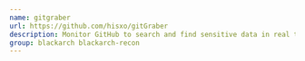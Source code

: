 ```yaml
---
name: gitgraber
url: https://github.com/hisxo/gitGraber
description: Monitor GitHub to search and find sensitive data in real time for different online services.
group: blackarch blackarch-recon
---
```

